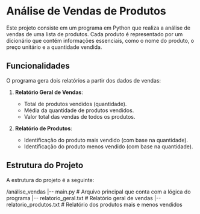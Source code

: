 # Análise de Vendas de Produtos

Este projeto consiste em um programa em Python que realiza a análise de vendas de uma lista de produtos. Cada produto é representado por um dicionário que contém informações essenciais, como o nome do produto, o preço unitário e a quantidade vendida.

## Funcionalidades

O programa gera dois relatórios a partir dos dados de vendas:

1. **Relatório Geral de Vendas**:
   - Total de produtos vendidos (quantidade).
   - Média da quantidade de produtos vendidos.
   - Valor total das vendas de todos os produtos.

2. **Relatório de Produtos**:
   - Identificação do produto mais vendido (com base na quantidade).
   - Identificação do produto menos vendido (com base na quantidade).

## Estrutura do Projeto

A estrutura do projeto é a seguinte:

/análise_vendas |-- main.py # Arquivo principal que conta com a lógica do programa |-- relatorio_geral.txt # Relatório geral de vendas |-- relatorio_produtos.txt # Relatório dos produtos mais e menos vendidos